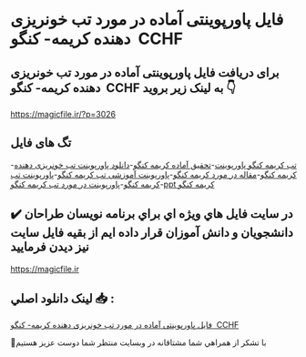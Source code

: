 # فایل پاورپوینتی آماده در مورد تب خونریزی دهنده کریمه- کنگو  CCHF

## برای دریافت فایل پاورپوینتی آماده در مورد تب خونریزی دهنده کریمه- کنگو  CCHF به لینک زیر بروید 👇

https://magicfile.ir/?p=3026

## تگ های فایل

-[تب کریمه کنگو پاورپوینت](https://magicfile.ir/product/%d9%be%d8%a7%d9%88%d8%b1%d9%be%d9%88%db%8c%d9%86%d8%aa-%d8%a2%d9%85%d8%a7%d8%af%d9%87-%d8%af%d8%b1-%d9%85%d9%88%d8%b1%d8%af-%d8%aa%d8%a8-%d8%ae%d9%88%d9%86%d8%b1%db%8c%d8%b2%db%8c-%d8%af%d9%87%d9%86%d8%af%d9%87-%da%a9%d8%b1%db%8c%d9%85%d9%87-%da%a9%d9%86%da%af%d9%88cchf/)-[تحقیق آماده کریمه کنگو](https://magicfile.ir/product/%d9%be%d8%a7%d9%88%d8%b1%d9%be%d9%88%db%8c%d9%86%d8%aa-%d8%a2%d9%85%d8%a7%d8%af%d9%87-%d8%af%d8%b1-%d9%85%d9%88%d8%b1%d8%af-%d8%aa%d8%a8-%d8%ae%d9%88%d9%86%d8%b1%db%8c%d8%b2%db%8c-%d8%af%d9%87%d9%86%d8%af%d9%87-%da%a9%d8%b1%db%8c%d9%85%d9%87-%da%a9%d9%86%da%af%d9%88cchf/)-[دانلود پاورپوینت تب خونریزی دهنده کریمه کنگو](https://magicfile.ir/product/%d9%be%d8%a7%d9%88%d8%b1%d9%be%d9%88%db%8c%d9%86%d8%aa-%d8%a2%d9%85%d8%a7%d8%af%d9%87-%d8%af%d8%b1-%d9%85%d9%88%d8%b1%d8%af-%d8%aa%d8%a8-%d8%ae%d9%88%d9%86%d8%b1%db%8c%d8%b2%db%8c-%d8%af%d9%87%d9%86%d8%af%d9%87-%da%a9%d8%b1%db%8c%d9%85%d9%87-%da%a9%d9%86%da%af%d9%88cchf/)-[مقاله در مورد کریمه کنگو](https://magicfile.ir/product/%d9%be%d8%a7%d9%88%d8%b1%d9%be%d9%88%db%8c%d9%86%d8%aa-%d8%a2%d9%85%d8%a7%d8%af%d9%87-%d8%af%d8%b1-%d9%85%d9%88%d8%b1%d8%af-%d8%aa%d8%a8-%d8%ae%d9%88%d9%86%d8%b1%db%8c%d8%b2%db%8c-%d8%af%d9%87%d9%86%d8%af%d9%87-%da%a9%d8%b1%db%8c%d9%85%d9%87-%da%a9%d9%86%da%af%d9%88cchf/)-[پاورپوینت آموزشی تب کریمه کنگو](https://magicfile.ir/product/%d9%be%d8%a7%d9%88%d8%b1%d9%be%d9%88%db%8c%d9%86%d8%aa-%d8%a2%d9%85%d8%a7%d8%af%d9%87-%d8%af%d8%b1-%d9%85%d9%88%d8%b1%d8%af-%d8%aa%d8%a8-%d8%ae%d9%88%d9%86%d8%b1%db%8c%d8%b2%db%8c-%d8%af%d9%87%d9%86%d8%af%d9%87-%da%a9%d8%b1%db%8c%d9%85%d9%87-%da%a9%d9%86%da%af%d9%88cchf/)-[پاورپوینت تب کریمه کنگو](https://magicfile.ir/product/%d9%be%d8%a7%d9%88%d8%b1%d9%be%d9%88%db%8c%d9%86%d8%aa-%d8%a2%d9%85%d8%a7%d8%af%d9%87-%d8%af%d8%b1-%d9%85%d9%88%d8%b1%d8%af-%d8%aa%d8%a8-%d8%ae%d9%88%d9%86%d8%b1%db%8c%d8%b2%db%8c-%d8%af%d9%87%d9%86%d8%af%d9%87-%da%a9%d8%b1%db%8c%d9%85%d9%87-%da%a9%d9%86%da%af%d9%88cchf/)-[پاورپوینت در مورد تب کریمه کنگو](https://magicfile.ir/product/%d9%be%d8%a7%d9%88%d8%b1%d9%be%d9%88%db%8c%d9%86%d8%aa-%d8%a2%d9%85%d8%a7%d8%af%d9%87-%d8%af%d8%b1-%d9%85%d9%88%d8%b1%d8%af-%d8%aa%d8%a8-%d8%ae%d9%88%d9%86%d8%b1%db%8c%d8%b2%db%8c-%d8%af%d9%87%d9%86%d8%af%d9%87-%da%a9%d8%b1%db%8c%d9%85%d9%87-%da%a9%d9%86%da%af%d9%88cchf/)-[ppt کریمه کنگو](https://magicfile.ir/product/%d9%be%d8%a7%d9%88%d8%b1%d9%be%d9%88%db%8c%d9%86%d8%aa-%d8%a2%d9%85%d8%a7%d8%af%d9%87-%d8%af%d8%b1-%d9%85%d9%88%d8%b1%d8%af-%d8%aa%d8%a8-%d8%ae%d9%88%d9%86%d8%b1%db%8c%d8%b2%db%8c-%d8%af%d9%87%d9%86%d8%af%d9%87-%da%a9%d8%b1%db%8c%d9%85%d9%87-%da%a9%d9%86%da%af%d9%88cchf/)

## ✔️ در سايت فايل هاي ويژه اي براي برنامه نويسان طراحان دانشجويان و دانش آموزان قرار داده ايم از بقيه فايل سايت نيز ديدن فرماييد

https://magicfile.ir


## لينک دانلود اصلي 📥 :

[فایل پاورپوینتی آماده در مورد تب خونریزی دهنده کریمه- کنگو  CCHF](https://magicfile.ir/product/%d9%be%d8%a7%d9%88%d8%b1%d9%be%d9%88%db%8c%d9%86%d8%aa-%d8%a2%d9%85%d8%a7%d8%af%d9%87-%d8%af%d8%b1-%d9%85%d9%88%d8%b1%d8%af-%d8%aa%d8%a8-%d8%ae%d9%88%d9%86%d8%b1%db%8c%d8%b2%db%8c-%d8%af%d9%87%d9%86%d8%af%d9%87-%da%a9%d8%b1%db%8c%d9%85%d9%87-%da%a9%d9%86%da%af%d9%88cchf/) 


🙏با تشکر از همراهي شما مشتاقانه در وبسایت منتظر شما دوست عزیز هستیم

